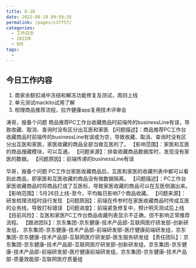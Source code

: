```yaml
---
title: 8-10
date: 2022-08-10 09:59:35
permalink: /pages/c3ff57/
categories:
  - 工作日志
  - 2022年
  - 8月
tags:
  - 
---
```


## 今日工作内容
1. 商家余额扣减中冻结和解冻功能修复及测试，周四上线
2. 单元测试mackito试用了解
3. 梳理商品推荐流程，拉齐健康app复用技术评审会



涛哥，报备个问题
商品推荐PC工作台收藏商品时前端传的businessLine有误，导致收藏、取消、查询时没有区分出互医和家医
【问题描述】：商品推荐PC工作台收藏商品时前端传的businessLine有误或为空，导致收藏、取消、查询时没有区分出互医和家医，家医收藏的商品全部当做互医的了。
【影响范围】：家医和互医的商品搜藏模块，可以互通。
【问题来源】：排查收藏商品数据库时，发现没有家医的数据。
【问题原因】：前端传递的businessLine有误


华哥，报备个问题
PC工作台家医收藏商品后，互医和家医的收藏列表中都可以看到此商品，即家医和互医收藏的商品没有做数据隔离。
【问题描述】：PC工作台家医收藏商品时将商品打成了互医标，导致家医收藏的商品可以在互医侧漏出来。
【影响范围】：5月26日上线-至今，平均每日影响7个商品收藏。
【问题来源】：研发梳理流程时自行发现
【问题原因】：前端在传参时在家医收藏商品时传成互医的业务线，导致打标错误
【问题进度】：前端紧急修复中，预计明天测试后上线
【目前风险】：互医和家医PC工作台商品收藏列表显示不正确，但不影响正常推荐流程。
【跟进团队】：京东集团-京东健康-技术产品部-互联网医疗研发部-创新研发组，
京东集团-京东健康-技术产品部-前端研发部-医疗健康前端研发组，京东集团-京东健康-技术产品部-互联网医疗研发部-医生服务研发组
【责任团队】：京东集团-京东健康-技术产品部-互联网医疗研发部-创新研发组，京东集团-京东健康-技术产品部-前端研发部-医疗健康前端研发组，京东集团-京东健康-技术产品部-质量效能部-互联网医疗质量组





